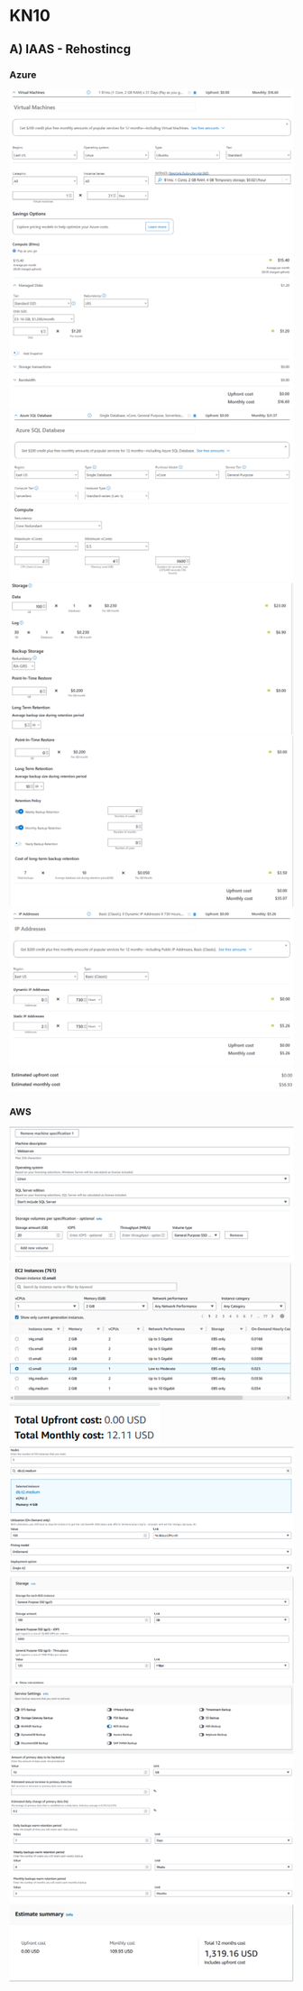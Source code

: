 # KN10

## A) IAAS - Rehostincg

### Azure

![VM calculation 1](./assets/Azure/Azure%20VM-Calculation%20pt.1.png) <br>
![VM calculation 2](./assets/Azure/Azure%20VM-Calculation%20pt.2.png) <br>
![DB calculation 1](./assets/Azure/Azure%20DB-Calculation%20pt.1.png) <br>
![DB calculation 2](./assets/Azure/Azure%20DB-Calculation%20pt.2.png) <br>
![DB backup costs](./assets/Azure/Azure%20DB%20backup%20cost.png) <br>
![2 static IP-Addresses](./assets/Azure/Azure%20IP%20adresses.png) <br>
![Total costs](./assets/Azure/Azure%20total%20cost.png) <br>

### AWS

![Webserver costs 1](./assets/AWS/AWS%20Webserver-calculation%20pt.1.png)
![Webserver costs 2](./assets/AWS/AWS%20Webserver-calculation%20pt.2.png)
![Webserver costs 3](./assets/AWS/AWS%20Webserver-calculation%20pt.3.png)
![DB costs 1](./assets/AWS/AWS%20DB%20pt.1.png)
![DB costs 2](./assets/AWS/AWS%20DB%20pt.2.png)
![Backup costs 1](./assets/AWS/AWS%20Backup%20pt.1.png)
![Backup costs 2](./assets/AWS/AWS%20Backup%20pt.2.png)
![Backup costs 3](./assets/AWS/AWS%20Backup%20pt.3.png)
![Total costs](./assets/AWS/AWS%20Total%20Cost.png)